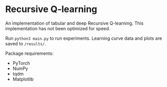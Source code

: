 # Recursive Q-learning

An implementation of tabular and deep Recursive Q-learning. This implementation has not been optimized for speed.

Run ```python3 main.py``` to run experiments. Learning curve data and plots are saved to ```/results/```.

Package requirements:
 - PyTorch
 - NumPy
 - tqdm
 - Matplotlib